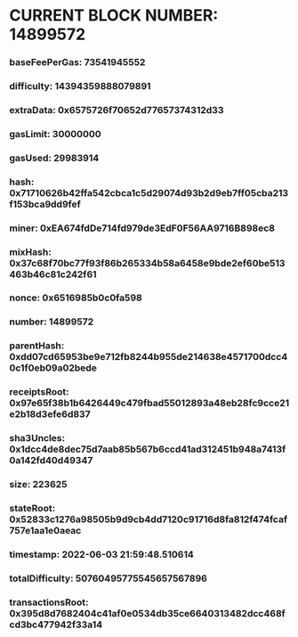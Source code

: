# CURRENT BLOCK NUMBER: 14899572

### baseFeePerGas: 73541945552
### difficulty: 14394359888079891
### extraData: 0x6575726f70652d77657374312d33
### gasLimit: 30000000
### gasUsed: 29983914
### hash: 0x71710626b42ffa542cbca1c5d29074d93b2d9eb7ff05cba213f153bca9dd9fef
### miner: 0xEA674fdDe714fd979de3EdF0F56AA9716B898ec8
### mixHash: 0x37c68f70bc77f93f86b265334b58a6458e9bde2ef60be513463b46c81c242f61
### nonce: 0x6516985b0c0fa598
### number: 14899572
### parentHash: 0xdd07cd65953be9e712fb8244b955de214638e4571700dcc40c1f0eb09a02bede
### receiptsRoot: 0x97e65f38b1b6426449c479fbad55012893a48eb28fc9cce21e2b18d3efe6d837
### sha3Uncles: 0x1dcc4de8dec75d7aab85b567b6ccd41ad312451b948a7413f0a142fd40d49347
### size: 223625
### stateRoot: 0x52833c1276a98505b9d9cb4dd7120c91716d8fa812f474fcaf757e1aa1e0aeac
### timestamp: 2022-06-03 21:59:48.510614
### totalDifficulty: 50760495775545657567896
### transactionsRoot: 0x395d8d7682404c41af0e0534db35ce6640313482dcc468fcd3bc477942f33a14
